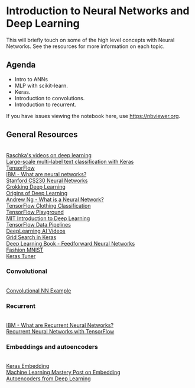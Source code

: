 # Introduction to Neural Networks and Deep Learning
This will briefly touch on some of the high level concepts with Neural Networks. See the resources for more information on each topic.

## Agenda
- Intro to ANNs
- MLP with scikit-learn.    
- Keras.  
- Introduction to convolutions.  
- Introduction to recurrent.

If you have issues viewing the notebook here, use https://nbviewer.org.

## General Resources
<br>[Raschka's videos on deep learning](https://sebastianraschka.com/blog/2021/dl-course.html)
<br>[Large-scale multi-label text classification with Keras](https://keras.io/examples/nlp/multi_label_classification/)
<br>[TensorFlow](https://www.tensorflow.org)
<br>[IBM - What are neural networks?](https://www.ibm.com/cloud/learn/neural-networks)
<br>[Stanford CS230 Neural Networks](https://stanford.edu/~shervine/teaching/cs-230/cheatsheet-convolutional-neural-networks)
<br>[Grokking Deep Learning](https://github.com/iamtrask/Grokking-Deep-Learning)
<br>[Origins of Deep Learning](https://arxiv.org/pdf/1702.07800.pdf)
<br>[Andrew Ng - What is a Neural Network?](https://www.youtube.com/watch?v=n1l-9lIMW7E&list=PLkDaE6sCZn6Ec-XTbcX1uRg2_u4xOEky0&index=3)
<br>[TensorFlow Clothing Classification](https://www.tensorflow.org/tutorials/keras/classification)
<br>[TensorFlow Playground](https://playground.tensorflow.org/#activation=tanh&batchSize=10&dataset=xor&regDataset=reg-plane&learningRate=0.03&regularizationRate=0&noise=0&networkShape=7,7,7,7,7&seed=0.02892&showTestData=true&discretize=false&percTrainData=50&x=true&y=true&xTimesY=false&xSquared=true&ySquared=true&cosX=false&sinX=false&cosY=false&sinY=false&collectStats=false&problem=classification&initZero=false&hideText=false&problem_hide=false&batchSize_hide=false&percTrainData_hide=false&numHiddenLayers_hide=false&playButton_hide=false&learningRate_hide=false&regularizationRate_hide=true&regularization_hide=true)
<br>[MIT Introduction to Deep Learning](http://introtodeeplearning.com/slides/6S191_MIT_DeepLearning_L1.pdf)
<br>[TensorFlow Data Pipelines](https://www.tensorflow.org/guide/data)
<br>[DeepLearning AI Videos](https://www.youtube.com/channel/UCcIXc5mJsHVYTZR1maL5l9w)
<br>[Grid Search in Keras](https://keras.io/guides/keras_tuner/getting_started/)
<br>[Deep Learning Book - Feedforward Neural Networks](https://www.deeplearningbook.org/contents/mlp.html)
<br>[Fashion MNIST](https://www.tensorflow.org/tutorials/keras/classification)
<br>[Keras Tuner](https://keras.io/keras_tuner/)

### Convolutional
<br>[Convolutional NN Example](https://www.tensorflow.org/tutorials/images/cnn)

### Recurrent
<br>[IBM - What are Recurrent Neural Networks?](https://www.ibm.com/cloud/learn/recurrent-neural-networks)
<br>[Recurrent Neural Networks with TensorFlow](https://www.tensorflow.org/guide/keras/rnn)

### Embeddings and autoencoders
<br>[Keras Embedding](https://keras.io/api/layers/core_layers/embedding/)
<br>[Machine Learning Mastery Post on Embedding](https://machinelearningmastery.com/use-word-embedding-layers-deep-learning-keras/)
<br>[Autoencoders from Deep Learning](https://www.deeplearningbook.org/contents/autoencoders.html<br>[])
